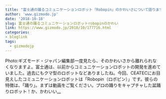```yaml
---
title: "富士通の踊るコミュニケーションロボット「Robopin」のかわいさについて語ります #CEATEC2018"
author: 'www.gizmodo.jp'
date: '2018-10-18'
slug: 富士通の踊るコミュニケーションロボットrobopinのかわい
link: https://www.gizmodo.jp/2018/10/177716.html
categories:
- bloglink
tags:
  - gizmodojp
---
```


Photo:ギズモード・ジャパン編集部一度見たら、そのかわいさから離れられなくなりますよ。富士通は、以前からコミュニケーションロボットの開発を進めていました。過去にもクマ型のロボットなどありましたね。今回、CEATECにお目見えしたコミュニケーションロボットは「Robopin（ロボピン）」です。彼らの特徴は、「踊り」。まずは動画をご覧ください。プロの踊りをキャプチャした盆踊りロボット！か、かわいい[... <i class="fas fa-external-link-alt"></i>](https://www.gizmodo.jp/2018/10/177716.html)

